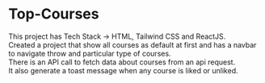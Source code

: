 # Top-Courses

This project has Tech Stack -> HTML, Tailwind CSS and ReactJS.<br>
Created a project that show all courses as default at first and has a navbar to navigate throw and particular type of courses.<br>
There is an API call to fetch data about courses from an api request.<br>
It also generate a toast message when any course is liked or unliked.<br>

